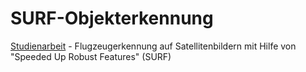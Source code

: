 # SURF-Objekterkennung
[Studienarbeit](studienarbeit-flugzeugerkennung.pdf) - Flugzeugerkennung auf Satellitenbildern mit Hilfe von "Speeded Up Robust Features" (SURF)
